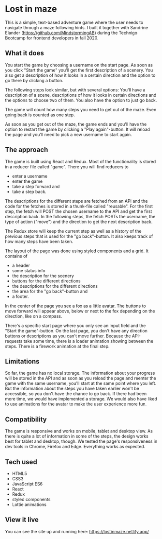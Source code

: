 # Lost in maze

This is a simple, text-based adventure game where the user needs to navigate through a maze following hints. I built it together with Sandrine Elander (https://github.com/MindstormingAB) during the Technigo Bootcamp for frontend developers in fall 2020. 

## What it does

You start the game by choosing a username on the start page. As soon as you click "Start the game" you'll get the first description of a scenery. You also get a description of how it looks in a certain direction and the option to go there by clicking a button. 

The following steps look similar, but with several options: You'll have a description of a scene, descriptions of how it looks in certain directions and the options to choose two of them. You also have the option to just go back.

The game will count how many steps you need to get out of the maze. Even going back is counted as one step.

As soon as you get out of the maze, the game ends and you'll have the option to restart the game by clicking a "Play again"-button. It will reload the page and you'll need to pick a new username to start again. 

## The approach

The game is built using React and Redux. Most of the functionality is stored in a reducer file called "game". There you will find reducers to 

- enter a username
- enter the game
- take a step forward and
- take a step back.

The descriptions for the different steps are fetched from an API and the code for the fetches is stored in a thunk-file called "reusable". For the first step, the fetch will POST the chosen username to the API and get the first description back. In the following steps, the fetch POSTs the username, the type of action ("move") and the direction to get the next description back. 

The Redux store will keep the current step as well as a history of the previous steps that is used for the "go back"-button. It also keeps track of how many steps have been taken. 

The layout of the page was done using styled components and a grid. It contains of 
- a header
- some status info
- the description for the scenery
- buttons for the different directions
- the descriptions for the different directions
- the area for the "go back"-button and 
- a footer. 

In the center of the page you see a fox as a little avatar. The buttons to move forward will appear above, below or next to the fox depending on the direction, like on a compass. 

There's a specific start page where you only see an input field and the "Start the game"-button. On the last page, you don't have any direction buttons or descriptions as you can't move further. Because the API-requests take some time, there is a loader animation showing between the steps. There is a firework animation at the final step.

## Limitations

So far, the game has no local storage. The information about your progress will be stored in the API and as soon as you reload the page and reenter the game with the same username, you'll start at the same point where you left. But the information about the steps you have taken earlier won't be accessible, so you don't have the chance to go back. 
If there had been more time, we would have implemented a storage. We would also have liked to use animations for the avatar to make the user experience more fun. 

## Compatibility

The game is responsive and works on mobile, tablet and desktop view. As there is quite a lot of information in some of the steps, the design works best for tablet and desktop, though. We tested the page's responsiveness in dev tools in Chrome, Firefox and Edge. Everything works as expected. 

## Tech used

- HTML5
- CSS3
- JavaScript ES6
- React
- Redux
- styled components
- Lottie animations

## View it live

You can see the site up and running here: https://lostinmaze.netlify.app/
